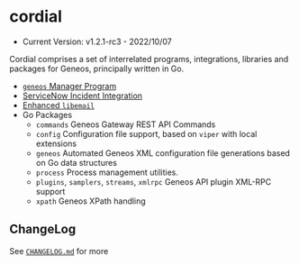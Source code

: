 # cordial

* Current Version: v1.2.1-rc3 - 2022/10/07

Cordial comprises a set of interrelated programs, integrations, libraries and packages for Geneos, principally written in Go.

* [`geneos` Manager Program](tools/geneos/)
* [ServiceNow Incident Integration](integrations/servicenow/)
* [Enhanced `libemail`](libraries/libemail/)
* Go Packages
  * `commands`
    Geneos Gateway REST API Commands
  * `config`
    Configuration file support, based on `viper` with local extensions
  * `geneos`
    Automated Geneos XML configuration file generations based on Go data structures
  * `process`
    Process management utilities.
  * `plugins`, `samplers`, `streams`, `xmlrpc`
    Geneos API plugin XML-RPC support
  * `xpath`
    Geneos XPath handling

## ChangeLog

See [`CHANGELOG.md`](CHANGELOG.md) for more
